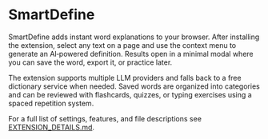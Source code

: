 # SmartDefine

SmartDefine adds instant word explanations to your browser. After installing the extension, select any text on a page and use the context menu to generate an AI‑powered definition. Results open in a minimal modal where you can save the word, export it, or practice later.

The extension supports multiple LLM providers and falls back to a free dictionary service when needed. Saved words are organized into categories and can be reviewed with flashcards, quizzes, or typing exercises using a spaced repetition system.

For a full list of settings, features, and file descriptions see [EXTENSION_DETAILS.md](EXTENSION_DETAILS.md).
